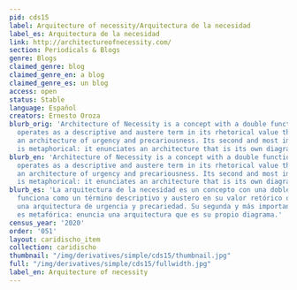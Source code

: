 ```yaml
---
pid: cds15
label: Arquitecture of necessity/Arquitectura de la necesidad
label_es: Arquitectura de la necesidad
link: http://architectureofnecessity.com/
section: Periodicals & Blogs
genre: Blogs
claimed_genre: blog
claimed_genre_en: a blog
claimed_genre_es: un blog
access: open
status: Stable
language: Español
creators: Ernesto Oroza
blurb_orig: 'Architecture of Necessity is a concept with a double function. It initially
  operates as a descriptive and austere term in its rhetorical value that points to
  an architecture of urgency and precariousness. Its second and most important function
  is metaphorical: it enunciates an architecture that is its own diagram.'
blurb_en: 'Architecture of Necessity is a concept with a double function. It initially
  operates as a descriptive and austere term in its rhetorical value that points to
  an architecture of urgency and precariousness. Its second and most important function
  is metaphorical: it enunciates an architecture that is its own diagram.'
blurb_es: 'La arquitectura de la necesidad es un concepto con una doble función. Inicialmente
  funciona como un término descriptivo y austero en su valor retórico que apunta a
  una arquitectura de urgencia y precariedad. Su segunda y más importante función
  es metafórica: enuncia una arquitectura que es su propio diagrama.'
census_year: '2020'
order: '051'
layout: caridischo_item
collection: caridischo
thumbnail: "/img/derivatives/simple/cds15/thumbnail.jpg"
full: "/img/derivatives/simple/cds15/fullwidth.jpg"
label_en: Arquitecture of necessity
---
```

